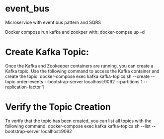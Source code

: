 # event_bus
Microservice with event bus pattern and SQRS

Docker compose
run kafka and zookper with:  docker-compse up -d

# Create Kafka Topic:
Once the Kafka and Zookeeper containers are running, you can create a Kafka topic. Use the following command to access the Kafka container and create the topic:
docker-compose exec kafka kafka-topics.sh --create --topic order-events --bootstrap-server localhost:9092 --partitions 1 --replication-factor 1

# Verify the Topic Creation
To verify that the topic has been created, you can list all topics with the following command:
docker-compose exec kafka kafka-topics.sh --list --bootstrap-server localhost:9092
